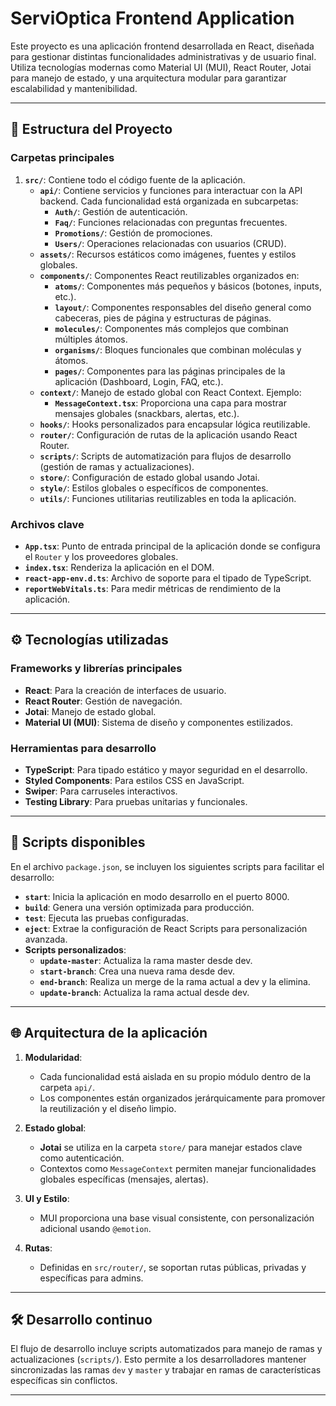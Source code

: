 # ServiOptica Frontend Application

Este proyecto es una aplicación frontend desarrollada en React, diseñada para gestionar distintas funcionalidades administrativas y de usuario final. Utiliza tecnologías modernas como Material UI (MUI), React Router, Jotai para manejo de estado, y una arquitectura modular para garantizar escalabilidad y mantenibilidad.

---

## 📁 Estructura del Proyecto

### **Carpetas principales**
1. **`src/`**: Contiene todo el código fuente de la aplicación.
   - **`api/`**: Contiene servicios y funciones para interactuar con la API backend. Cada funcionalidad está organizada en subcarpetas:
     - **`Auth/`**: Gestión de autenticación.
     - **`Faq/`**: Funciones relacionadas con preguntas frecuentes.
     - **`Promotions/`**: Gestión de promociones.
     - **`Users/`**: Operaciones relacionadas con usuarios (CRUD).
   - **`assets/`**: Recursos estáticos como imágenes, fuentes y estilos globales.
   - **`components/`**: Componentes React reutilizables organizados en:
     - **`atoms/`**: Componentes más pequeños y básicos (botones, inputs, etc.).
     - **`layout/`**: Componentes responsables del diseño general como cabeceras, pies de página y estructuras de páginas.
     - **`molecules/`**: Componentes más complejos que combinan múltiples átomos.
     - **`organisms/`**: Bloques funcionales que combinan moléculas y átomos.
     - **`pages/`**: Componentes para las páginas principales de la aplicación (Dashboard, Login, FAQ, etc.).
   - **`context/`**: Manejo de estado global con React Context. Ejemplo:
     - **`MessageContext.tsx`**: Proporciona una capa para mostrar mensajes globales (snackbars, alertas, etc.).
   - **`hooks/`**: Hooks personalizados para encapsular lógica reutilizable.
   - **`router/`**: Configuración de rutas de la aplicación usando React Router.
   - **`scripts/`**: Scripts de automatización para flujos de desarrollo (gestión de ramas y actualizaciones).
   - **`store/`**: Configuración de estado global usando Jotai.
   - **`style/`**: Estilos globales o específicos de componentes.
   - **`utils/`**: Funciones utilitarias reutilizables en toda la aplicación.

### **Archivos clave**
- **`App.tsx`**: Punto de entrada principal de la aplicación donde se configura el `Router` y los proveedores globales.
- **`index.tsx`**: Renderiza la aplicación en el DOM.
- **`react-app-env.d.ts`**: Archivo de soporte para el tipado de TypeScript.
- **`reportWebVitals.ts`**: Para medir métricas de rendimiento de la aplicación.

---

## ⚙️ Tecnologías utilizadas

### **Frameworks y librerías principales**
- **React**: Para la creación de interfaces de usuario.
- **React Router**: Gestión de navegación.
- **Jotai**: Manejo de estado global.
- **Material UI (MUI)**: Sistema de diseño y componentes estilizados.

### **Herramientas para desarrollo**
- **TypeScript**: Para tipado estático y mayor seguridad en el desarrollo.
- **Styled Components**: Para estilos CSS en JavaScript.
- **Swiper**: Para carruseles interactivos.
- **Testing Library**: Para pruebas unitarias y funcionales.

---

## 🚀 Scripts disponibles

En el archivo `package.json`, se incluyen los siguientes scripts para facilitar el desarrollo:

- **`start`**: Inicia la aplicación en modo desarrollo en el puerto 8000.
- **`build`**: Genera una versión optimizada para producción.
- **`test`**: Ejecuta las pruebas configuradas.
- **`eject`**: Extrae la configuración de React Scripts para personalización avanzada.
- **Scripts personalizados**:
  - **`update-master`**: Actualiza la rama master desde dev.
  - **`start-branch`**: Crea una nueva rama desde dev.
  - **`end-branch`**: Realiza un merge de la rama actual a dev y la elimina.
  - **`update-branch`**: Actualiza la rama actual desde dev.

---

## 🌐 Arquitectura de la aplicación

1. **Modularidad**: 
   - Cada funcionalidad está aislada en su propio módulo dentro de la carpeta `api/`.
   - Los componentes están organizados jerárquicamente para promover la reutilización y el diseño limpio.

2. **Estado global**: 
   - **Jotai** se utiliza en la carpeta `store/` para manejar estados clave como autenticación.
   - Contextos como `MessageContext` permiten manejar funcionalidades globales específicas (mensajes, alertas).

3. **UI y Estilo**:
   - MUI proporciona una base visual consistente, con personalización adicional usando `@emotion`.

4. **Rutas**:
   - Definidas en `src/router/`, se soportan rutas públicas, privadas y específicas para admins.

---

## 🛠️ Desarrollo continuo

El flujo de desarrollo incluye scripts automatizados para manejo de ramas y actualizaciones (`scripts/`). Esto permite a los desarrolladores mantener sincronizadas las ramas `dev` y `master` y trabajar en ramas de características específicas sin conflictos.

---
